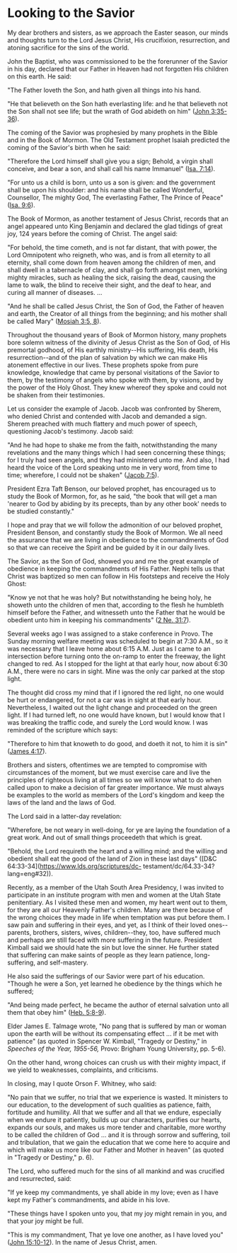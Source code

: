 # Looking to the Savior

My dear brothers and sisters, as we approach the Easter season, our minds and
thoughts turn to the Lord Jesus Christ, His crucifixion, resurrection, and
atoning sacrifice for the sins of the world.

John the Baptist, who was commissioned to be the forerunner of the Savior in
his day, declared that our Father in Heaven had not forgotten His children on
this earth. He said:

"The Father loveth the Son, and hath given all things into his hand.

"He that believeth on the Son hath everlasting life: and he that believeth not
the Son shall not see life; but the wrath of God abideth on him" ([John
3:35-36](https://www.lds.org/scriptures/nt/john/3.35-36?lang=eng#34)).

The coming of the Savior was prophesied by many prophets in the Bible and in
the Book of Mormon. The Old Testament prophet Isaiah predicted the coming of
the Savior's birth when he said:

"Therefore the Lord himself shall give you a sign; Behold, a virgin shall
conceive, and bear a son, and shall call his name Immanuel" ([Isa.
7:14](https://www.lds.org/scriptures/ot/isa/7.14?lang=eng#13)).

"For unto us a child is born, unto us a son is given: and the government shall
be upon his shoulder: and his name shall be called Wonderful, Counsellor, The
mighty God, The everlasting Father, The Prince of Peace" ([Isa.
9:6](https://www.lds.org/scriptures/ot/isa/9.6?lang=eng#5)).

The Book of Mormon, as another testament of Jesus Christ, records that an
angel appeared unto King Benjamin and declared the glad tidings of great joy,
124 years before the coming of Christ. The angel said:

"For behold, the time cometh, and is not far distant, that with power, the
Lord Omnipotent who reigneth, who was, and is from all eternity to all
eternity, shall come down from heaven among the children of men, and shall
dwell in a tabernacle of clay, and shall go forth amongst men, working mighty
miracles, such as healing the sick, raising the dead, causing the lame to
walk, the blind to receive their sight, and the deaf to hear, and curing all
manner of diseases. ...

"And he shall be called Jesus Christ, the Son of God, the Father of heaven and
earth, the Creator of all things from the beginning; and his mother shall be
called Mary" ([Mosiah 3:5,
8](https://www.lds.org/scriptures/bofm/mosiah/3.5%2C8?lang=eng#4)).

Throughout the thousand years of Book of Mormon history, many prophets bore
solemn witness of the divinity of Jesus Christ as the Son of God, of His
premortal godhood, of His earthly ministry--His suffering, His death, His
resurrection--and of the plan of salvation by which we can make His atonement
effective in our lives. These prophets spoke from pure knowledge, knowledge
that came by personal visitations of the Savior to them, by the testimony of
angels who spoke with them, by visions, and by the power of the Holy Ghost.
They knew whereof they spoke and could not be shaken from their testimonies.

Let us consider the example of Jacob. Jacob was confronted by Sherem, who
denied Christ and contended with Jacob and demanded a sign. Sherem preached
with much flattery and much power of speech, questioning Jacob's testimony.
Jacob said:

"And he had hope to shake me from the faith, notwithstanding the many
revelations and the many things which I had seen concerning these things; for
I truly had seen angels, and they had ministered unto me. And also, I had
heard the voice of the Lord speaking unto me in very word, from time to time;
wherefore, I could not be shaken" ([Jacob
7:5](https://www.lds.org/scriptures/bofm/jacob/7.5?lang=eng#4)).

President Ezra Taft Benson, our beloved prophet, has encouraged us to study
the Book of Mormon, for, as he said, "the book that will get a man 'nearer to
God by abiding by its precepts, than by any other book' needs to be studied
constantly."

I hope and pray that we will follow the admonition of our beloved prophet,
President Benson, and constantly study the Book of Mormon. We all need the
assurance that we are living in obedience to the commandments of God so that
we can receive the Spirit and be guided by it in our daily lives.

The Savior, as the Son of God, showed you and me the great example of
obedience in keeping the commandments of His Father. Nephi tells us that
Christ was baptized so men can follow in His footsteps and receive the Holy
Ghost:

"Know ye not that he was holy? But notwithstanding he being holy, he showeth
unto the children of men that, according to the flesh he humbleth himself
before the Father, and witnesseth unto the Father that he would be obedient
unto him in keeping his commandments" ([2 Ne.
31:7](https://www.lds.org/scriptures/bofm/2-ne/31.7?lang=eng#6)).

Several weeks ago I was assigned to a stake conference in Provo. The Sunday
morning welfare meeting was scheduled to begin at 7:30 A.M., so it was
necessary that I leave home about 6:15 A.M. Just as I came to an intersection
before turning onto the on-ramp to enter the freeway, the light changed to
red. As I stopped for the light at that early hour, now about 6:30 A.M., there
were no cars in sight. Mine was the only car parked at the stop light.

The thought did cross my mind that if I ignored the red light, no one would be
hurt or endangered, for not a car was in sight at that early hour.
Nevertheless, I waited out the light change and proceeded on the green light.
If I had turned left, no one would have known, but I would know that I was
breaking the traffic code, and surely the Lord would know. I was reminded of
the scripture which says:

"Therefore to him that knoweth to do good, and doeth it not, to him it is sin"
([James 4:17](https://www.lds.org/scriptures/nt/james/4.17?lang=eng#16)).

Brothers and sisters, oftentimes we are tempted to compromise with
circumstances of the moment, but we must exercise care and live the principles
of righteous living at all times so we will know what to do when called upon
to make a decision of far greater importance. We must always be examples to
the world as members of the Lord's kingdom and keep the laws of the land and
the laws of God.

The Lord said in a latter-day revelation:

"Wherefore, be not weary in well-doing, for ye are laying the foundation of a
great work. And out of small things proceedeth that which is great.

"Behold, the Lord requireth the heart and a willing mind; and the willing and
obedient shall eat the good of the land of Zion in these last days" ([D&amp;C
64:33-34](https://www.lds.org/scriptures/dc-
testament/dc/64.33-34?lang=eng#32)).

Recently, as a member of the Utah South Area Presidency, I was invited to
participate in an institute program with men and women at the Utah State
penitentiary. As I visited these men and women, my heart went out to them, for
they are all our Heavenly Father's children. Many are there because of the
wrong choices they made in life when temptation was put before them. I saw
pain and suffering in their eyes, and yet, as I think of their loved ones--
parents, brothers, sisters, wives, children--they, too, have suffered much and
perhaps are still faced with more suffering in the future. President Kimball
said we should hate the sin but love the sinner. He further stated that
suffering can make saints of people as they learn patience, long-suffering,
and self-mastery.

He also said the sufferings of our Savior were part of his education. "Though
he were a Son, yet learned he obedience by the things which he suffered;

"And being made perfect, he became the author of eternal salvation unto all
them that obey him" ([Heb.
5:8-9](https://www.lds.org/scriptures/nt/heb/5.8-9?lang=eng#7)).

Elder James E. Talmage wrote, "No pang that is suffered by man or woman upon
the earth will be without its compensating effect ... if it be met with
patience" (as quoted in Spencer W. Kimball, "Tragedy or Destiny," in _Speeches
of the Year, 1955-56,_ Provo: Brigham Young University, pp. 5-6).

On the other hand, wrong choices can crush us with their mighty impact, if we
yield to weaknesses, complaints, and criticisms.

In closing, may I quote Orson F. Whitney, who said:

"No pain that we suffer, no trial that we experience is wasted. It ministers
to our education, to the development of such qualities as patience, faith,
fortitude and humility. All that we suffer and all that we endure, especially
when we endure it patiently, builds up our characters, purifies our hearts,
expands our souls, and makes us more tender and charitable, more worthy to be
called the children of God ... and it is through sorrow and suffering, toil and
tribulation, that we gain the education that we come here to acquire and which
will make us more like our Father and Mother in heaven" (as quoted in "Tragedy
or Destiny," p. 6).

The Lord, who suffered much for the sins of all mankind and was crucified and
resurrected, said:

"If ye keep my commandments, ye shall abide in my love; even as I have kept my
Father's commandments, and abide in his love.

"These things have I spoken unto you, that my joy might remain in you, and
that your joy might be full.

"This is my commandment, That ye love one another, as I have loved you" ([John
15:10-12](https://www.lds.org/scriptures/nt/john/15.10-12?lang=eng#9)). In the
name of Jesus Christ, amen.

